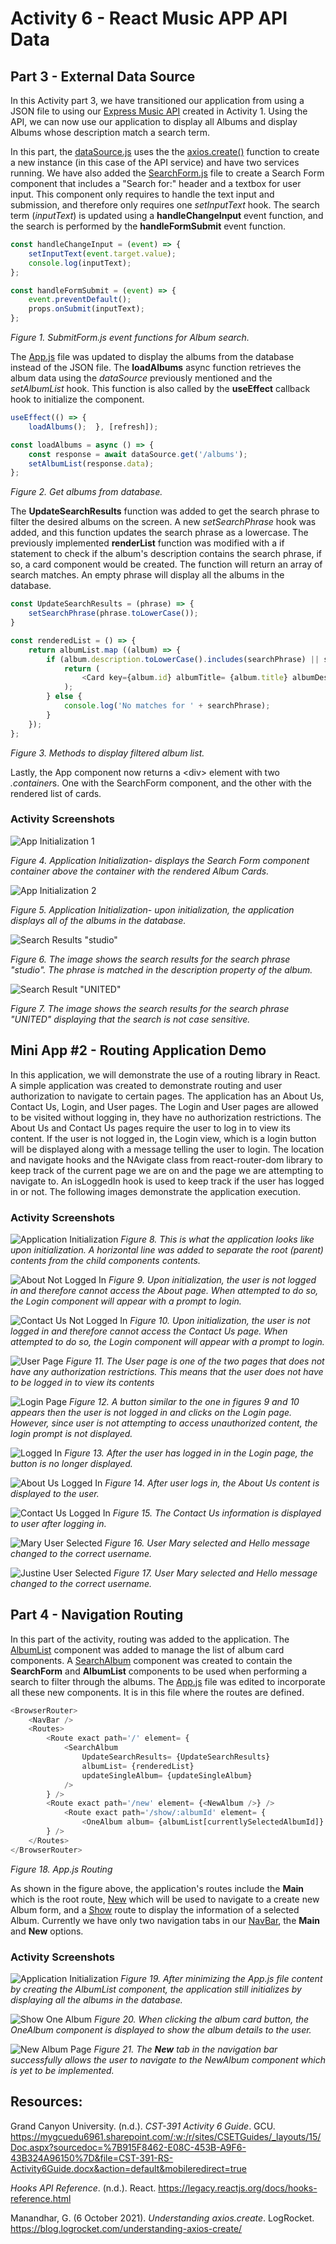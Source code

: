 # Activity 6 - React Music APP API Data

## Part 3 - External Data Source

In this Activity part 3, we have transitioned our application from using a JSON file to using our
[Express Music API](../week1/MusicAPI/)
created in Activity 1. Using the API, we can now use our application to display all Albums and display Albums whose description match a search term.

In this part, the
[dataSource.js](./music/src/dataSource.js)
uses the the 
[axios.create()](https://axios-http.com/docs/instance)
function to create a new instance (in this case of the API service) and have two services running. We have also added the 
[SearchForm.js](./music/src/SearchForm.js)
file to create a Search Form component that includes a "Search for:" header and a textbox for user input. This component only requires to handle the text input and submission, and therefore only requires one *setInputText* hook. The search term (*inputText*) is updated using a **handleChangeInput** event function, and the search is performed by the **handleFormSubmit** event function. 

```JavaScript
const handleChangeInput = (event) => {
    setInputText(event.target.value);
    console.log(inputText);
};

const handleFormSubmit = (event) => {
    event.preventDefault();
    props.onSubmit(inputText);
};
```
*Figure 1. SubmitForm.js event functions for Album search.*

The [App.js](./music/src/App.js)
file was updated to display the albums from the database instead of the JSON file. The **loadAlbums** async function retrieves the album data using the *dataSource* previously mentioned and the *setAlbumList* hook. This function is also called by the **useEffect** callback hook to initialize the component.

```JavaScript
useEffect(() => {
    loadAlbums();  }, [refresh]);

const loadAlbums = async () => {
    const response = await dataSource.get('/albums');
    setAlbumList(response.data);
};
```

*Figure 2. Get albums from database.*

The **UpdateSearchResults** function was added to get the search phrase to filter the desired albums on the screen. A new *setSearchPhrase* hook was added, and this function updates the search phrase as a lowercase. The previously implemented **renderList** function was modified with a if statement to check if the album's description contains the search phrase, if so, a card component would be created. The function will return an array of search matches. An empty phrase will display all the albums in the database.

```JavaScript
const UpdateSearchResults = (phrase) => {
    setSearchPhrase(phrase.toLowerCase());
}

const renderedList = () => {
    return albumList.map ((album) => {
        if (album.description.toLowerCase().includes(searchPhrase) || searchPhrase === '') {
            return (
                <Card key={album.id} albumTitle= {album.title} albumDescription= {album.description} buttonText= 'OK' imageUrl= {album.image} />
            );
        } else {
            console.log('No matches for ' + searchPhrase);
        }
    });
};
```
*Figure 3. Methods to display filtered album list.*

Lastly, the App component now returns a \<div> element with two *.container*s. One with the SearchForm component, and the other with the rendered list of cards.

### Activity Screenshots

![App Initialization 1](./report-images/init1.png)

*Figure 4. Application Initialization- displays the Search Form component container above the container with the rendered Album Cards.*

![App Initialization 2](./report-images/init2.png)

*Figure 5. Application Initialization- upon initialization, the application displays all of the albums in the database.*

![Search Results "studio"](./report-images/search-studio.png)

*Figure 6. The image shows the search results for the search phrase "studio". The phrase is matched in the description property of the album.*

![Search Result "UNITED"](./report-images/search-UNITED.png)

*Figure 7. The image shows the search results for the search phrase "UNITED" displaying that the search is not case sensitive.*

## Mini App #2 - Routing Application Demo

In this application, we will demonstrate the use of a routing library in React. A simple application was created to demonstrate routing and user authorization to navigate to certain pages. The application has an
About Us, Contact Us, Login, and User pages. The Login and User pages are allowed to be visited without logging in, they have no authorization restrictions. The About Us and Contact Us pages require the user to log in to view its content. If the user is not logged in, the Login view, which is a login button will be displayed along with a message telling the user to login. 
The location and navigate hooks and the NAvigate class from react-router-dom library to keep track of the current page we are on and the page we are attempting to navigate to. An isLoggedIn hook is used to keep track if the user has logged in or not. The following images demonstrate the application execution.

### Activity Screenshots

![Application Initialization](./report-images/router-init.png) 
*Figure 8.  This is what the application looks like upon initialization. A horizontal line was added to separate the root (parent) contents from the child components contents.*

![About Not Logged In](./report-images/router-init-about.png)
*Figure 9. Upon initialization, the user is not logged in and therefore cannot access the About page. When attempted to do so, the Login component will appear with a prompt to login.*

![Contact Us Not Logged In](./report-images/router-init-contact.png)
*Figure 10. Upon initialization, the user is not logged in and therefore cannot access the Contact Us page. When attempted to do so, the Login component will appear with a prompt to login.*

![User Page](./report-images/router-init-user.png)
*Figure 11. The User page is one of the two pages that does not have any authorization restrictions. This means that the user does not have to be logged in to view its contents*

![Login Page](./report-images/router-init-login.png)
*Figure 12. A button similar to the one in figures 9 and 10 appears then the user is not logged in and clicks on the Login page. However, since user is not attempting to access unauthorized content, the login prompt is not displayed.*

![Logged In](./report-images/router-loggedIn.png)
*Figure 13. After the user has logged in in the Login page, the button is no longer displayed.*

![About Us Logged In](./report-images/router-loggedIn-about.png)
*Figure 14. After user logs in, the About Us content is displayed to the user.*

![Contact Us Logged In](./report-images/router-loggedIn-contact.png)
*Figure 15. The Contact Us information is displayed to user after logging in.*

![Mary User Selected](./report-images/user-mary.png)
*Figure 16. User Mary selected and Hello message changed to the correct username.*

![Justine User Selected](./report-images/user-justine.png)
*Figure 17. User Mary selected and Hello message changed to the correct username.*

## Part 4 - Navigation Routing

In this part of the activity, routing was added to the application. The 
[AlbumList](./music/src/AlbumList.js)
component was added to manage the list of album card components. A [SearchAlbum](./music/src/SearchAlbum.js)
component was created to contain the **SearchForm** and **AlbumList** components to be used when performing a search to filter through the albums. 
The [App.js](./music/src/App.js)
file was edited to incorporate all these new components. It is in this file where the routes are defined. 
```JavaScript
<BrowserRouter>
    <NavBar />
    <Routes>
        <Route exact path='/' element= {
            <SearchAlbum
                UpdateSearchResults= {UpdateSearchResults}
                albumList= {renderedList}
                updateSingleAlbum= {updateSingleAlbum}
            /> 
        } />
        <Route exact path='/new' element= {<NewAlbum />} />
            <Route exact path='/show/:albumId' element= {
                <OneAlbum album= {albumList[currentlySelectedAlbumId]} />
        } />
    </Routes>
</BrowserRouter>
```
*Figure 18. App.js Routing*

As shown in the figure above, the application's routes include the **Main** which is the root route, 
[New](./music/src/NewAlbum.js) which will be used to navigate to a create new Album form, and a 
[Show](./music/src/OneAlbum.js)
 route to display the information of a selected Album. Currently we have only two navigation tabs in our 
 [NavBar](./music/src/NavBar.js), 
 the **Main** and **New** options. 

### Activity Screenshots

![Application Initialization](./report-images/init-pt4.png)
*Figure 19. After minimizing the App.js file content by creating the AlbumList component, the application still initializes by displaying all the albums in the database.*

![Show One Album](./report-images/show-one-album.png)
*Figure 20. When clicking the album card button, the OneAlbum component is displayed to show the album details to the user.*


![New Album Page](./report-images/new-album.png)
*Figure 21. The **New** tab in the navigation bar successfully allows the user to navigate to the NewAlbum component which is yet to be implemented.*

## Resources:

Grand Canyon University. (n.d.). *CST-391 Activity 6 Guide*. GCU. https://mygcuedu6961.sharepoint.com/:w:/r/sites/CSETGuides/_layouts/15/Doc.aspx?sourcedoc=%7B915F8462-E08C-453B-A9F6-43B324A96150%7D&file=CST-391-RS-Activity6Guide.docx&action=default&mobileredirect=true

*Hooks API Reference*. (n.d.). React. https://legacy.reactjs.org/docs/hooks-reference.html

Manandhar, G. (6 October 2021). *Understanding axios.create*. LogRocket. https://blog.logrocket.com/understanding-axios-create/

